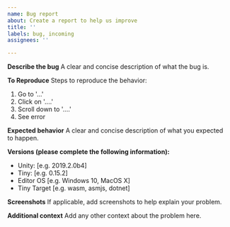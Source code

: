 ```yaml
---
name: Bug report
about: Create a report to help us improve
title: ''
labels: bug, incoming
assignees: ''

---
```


**Describe the bug**
A clear and concise description of what the bug is.

**To Reproduce**
Steps to reproduce the behavior:
1. Go to '...'
2. Click on '....'
3. Scroll down to '....'
4. See error

**Expected behavior**
A clear and concise description of what you expected to happen.

**Versions (please complete the following information):**
 - Unity: [e.g. 2019.2.0b4]
 - Tiny: [e.g. 0.15.2]
 - Editor OS [e.g. Windows 10, MacOS X]
 - Tiny Target [e.g. wasm, asmjs, dotnet]

**Screenshots**
If applicable, add screenshots to help explain your problem.

**Additional context**
Add any other context about the problem here.
